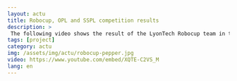 ```yaml
---
layout: actu
title: Robocup, OPL and SSPL competition results 
description: > 
 The following video shows the result of the LyonTech Robocup team in the RoboCup@Home international competition in both OPL (Open Plateform League) and SSPL (Social Standard Plateform League)
tags: [project]
category: actu
img: /assets/img/actu/robocup-pepper.jpg
video: https://www.youtube.com/embed/XQTE-C2VS_M
lang: en
---
```

